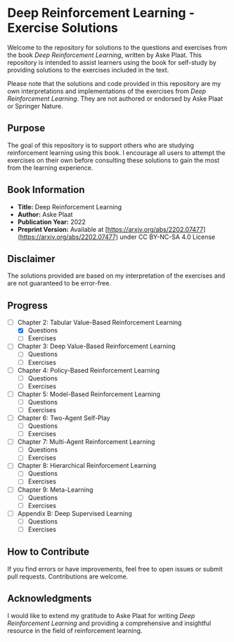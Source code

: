 # Deep Reinforcement Learning - Exercise Solutions

Welcome to the repository for solutions to the questions and exercises from the book *Deep Reinforcement Learning*, written by Aske Plaat. This repository is intended to assist learners using the book for self-study by providing solutions to the exercises included in the text.

Please note that the solutions and code provided in this repository are my own interpretations and implementations of the exercises from *Deep Reinforcement Learning*. They are not authored or endorsed by Aske Plaat or Springer Nature.

## Purpose

The goal of this repository is to support others who are studying reinforcement learning using this book. I encourage all users to attempt the exercises on their own before consulting these solutions to gain the most from the learning experience.

## Book Information

- **Title:** Deep Reinforcement Learning
- **Author:** Aske Plaat
- **Publication Year:** 2022
- **Preprint Version:** Available at [https://arxiv.org/abs/2202.07477](https://arxiv.org/abs/2202.07477) under CC BY-NC-SA 4.0 License

## Disclaimer

The solutions provided are based on my interpretation of the exercises and are not guaranteed to be error-free.

## Progress
- [ ] Chapter 2: Tabular Value-Based Reinforcement Learning
  - [X] Questions
  - [ ] Exercises
- [ ] Chapter 3: Deep Value-Based Reinforcement Learning
  - [ ] Questions
  - [ ] Exercises
- [ ] Chapter 4: Policy-Based Reinforcement Learning
  - [ ] Questions
  - [ ] Exercises
- [ ] Chapter 5: Model-Based Reinforcement Learning
  - [ ] Questions
  - [ ] Exercises
- [ ] Chapter 6: Two-Agent Self-Play
  - [ ] Questions
  - [ ] Exercises
- [ ] Chapter 7: Multi-Agent Reinforcement Learning
  - [ ] Questions
  - [ ] Exercises
- [ ] Chapter 8: Hierarchical Reinforcement Learning
  - [ ] Questions
  - [ ] Exercises
- [ ] Chapter 9: Meta-Learning
  - [ ] Questions
  - [ ] Exercises
- [ ] Appendix B: Deep Supervised Learning
  - [ ] Questions
  - [ ] Exercises

## How to Contribute

If you find errors or have improvements, feel free to open issues or submit pull requests. Contributions are welcome.

## Acknowledgments

I would like to extend my gratitude to Aske Plaat for writing *Deep Reinforcement Learning* and providing a comprehensive and insightful resource in the field of reinforcement learning.

